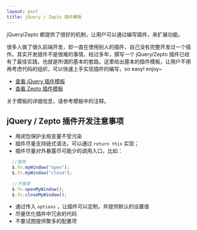 ```yaml
---
layout: post
title: jQuery / Zepto 插件模板
---
```


jQuery/Zepto 都提供了很好的机制，让用户可以通过编写插件，来扩展功能。

很多人做了很久前端开发，却一直在使用别人的插件，自己没有完整开发过一个插件。其实开发插件不是很难的事情，经过多年，撰写一个 jQuery/Zepto 插件已经有了最佳实践，也就是所谓的基本的套路。这里给出基本的插件模板，让用户不用再考虑代码的组织，可以快速上手实现插件的编写，so easy! enjoy~

- [查看 jQuery 插件模板](https://github.com/jnoodle/plugin-templates/blob/master/jQuery-plugin-template.md)
- [查看 Zepto 插件模板](https://github.com/jnoodle/plugin-templates/blob/master/Zepto-plugin-template.md)

关于模板的详细信息，请参考模板中的注释。

## jQuery / Zepto 插件开发注意事项

<!--more-->

- 用闭包保护全局变量不受污染
- 插件尽量支持链式语法，可以通过 `return this` 实现；
- 插件尽量对外暴露尽可能少的调用入口，比如：

```javascript
  //推荐
  $.fn.myWindow("open");
  $.fn.myWindow("close");
  
  //不推荐
  $.fn.openMyWindow();
  $.fn.closeMyWindow();
```
  
- 通过传入 `options` ，让插件可以定制，并提供默认的设置值
- 尽量优化插件中冗余的代码
- 不要试图提供繁多的配置项
